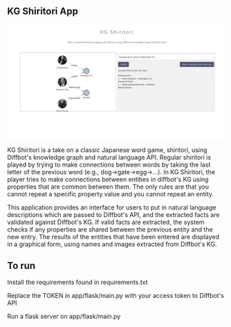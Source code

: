 ## KG Shiritori App

![Shiritori_image](app_image.png)

KG Shiritori is a take on a classic Japanese word game, shiritori, using Diffbot's knowledge graph and natural language API. Regular shiritori is played by trying to make connections between words by taking the last letter of the previous word (e.g., dog->gate->egg->...). In KG Shiritori, the player tries to make connections between entities in diffbot's KG using properties that are common between them. The only rules are that you cannot repeat a specific property value and you cannot repeat an entity.

This application provides an interface for users to put in natural language descriptions which are passed to Diffbot's API, and the extracted facts are validated against Diffbot's KG. If valid facts are extracted, the system checks if any properties are shared between the previous entity and the new entry. The results of the entities that have been entered are displayed in a graphical form, using names and images extracted from Diffbot's KG.
 
## To run

Install the requirements found in requirements.txt

Replace the TOKEN in app/flask/main.py with your access token to Diffbot's API

Run a flask server on app/flask/main.py